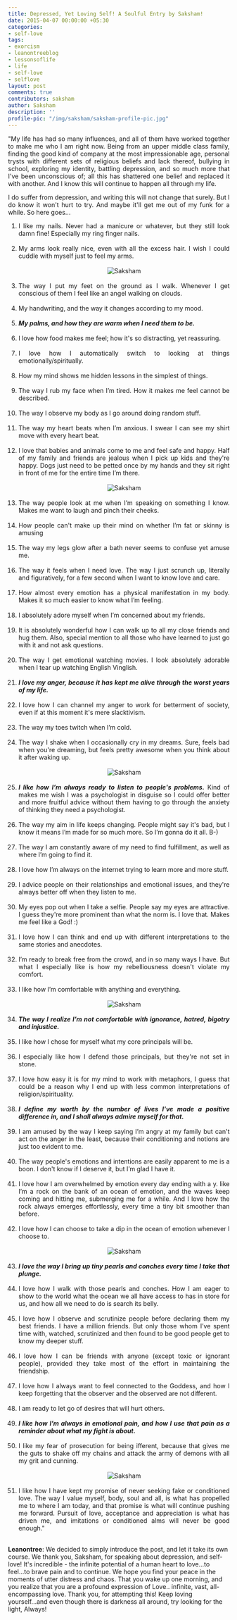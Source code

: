 ```yaml
---
title: Depressed, Yet Loving Self! A Soulful Entry by Saksham!
date: 2015-04-07 00:00:00 +05:30
categories:
- self-love
tags:
- exorcism
- leanontreeblog
- lessonsoflife
- life
- self-love
- selflove
layout: post
comments: true
contributors: saksham
author: Saksham
description: ''
profile-pic: "/img/saksham/saksham-profile-pic.jpg"
---
```


<p style="text-align: justify;">
&#34;My life has had so many influences, and all
of them have worked together to make me who I am right now. Being from an upper
middle class family, finding the good kind of company at the most
impressionable age, personal trysts with different sets of religious beliefs
and lack thereof, bullying in school, exploring my identity, battling
depression<!--more-->, and so much more that I've been unconscious of; all this has
shattered one belief and replaced it with another. And I know this will
continue to happen all through my life.</p>
<p style="text-align: justify;">
I do suffer from depression, and writing this will not change that surely. But I
do know it won't hurt to try. And maybe it'll get me out of my funk for a
while. So here goes...</p>
<div class="post-body-list-container"><ol style="text-align: justify;">
<li>
I like my nails. Never had a manicure or
whatever, but they still look damn fine! Especially my ring finger nails.</li><br/>
<li>
My arms look really nice, even with all
the excess hair. I wish I could cuddle with myself just to feel my arms.</li><br/>
<div class="separator" style="clear: both; text-align: center;">
<img class="img-responsive center-block" src="/img/saksham/saksham-1.jpg" alt="Saksham"/></div>
<br/>
<li>
The way I put my feet on the ground as I
walk. Whenever I get conscious of them I feel like an angel walking on clouds.</li><br/>
<li>
My handwriting, and the way it changes
according to my mood.</li><br/>
<li>
<b><i>My palms, and how they are warm when I need
them to be.</i></b></li><br/>
<li>
I love how food makes me feel; how it's
so distracting, yet reassuring.</li><br/>
<li>
I love how I automatically switch to looking
at things emotionally/spiritually.</li><br/>
<li>
How my mind shows me hidden lessons in
the simplest of things.</li><br/>
<li>
The way I rub my face when I’m tired.
How it makes me feel cannot be described.</li><br/>
<li>
The way I observe my body as I go around
doing random stuff.</li><br/>
<li>
The way my heart beats when I’m anxious.
I swear I can see my shirt move with every heart beat.</li><br/>
<li>
I love that babies and animals come to
me and feel safe and happy. Half of my family and friends are jealous when I pick
up kids and they're happy. Dogs just need to be petted once by my hands and
they sit right in front of me for the entire time I’m there.</li><br/>

<div class="separator" style="clear: both; text-align: center;">
<img class="img-responsive center-block"  src="/img/saksham/saksham-2.jpg" alt="Saksham"/></div>
<br/>

<li>
The way people look at me when I’m
speaking on something I know. Makes me want to laugh and pinch their cheeks.</li><br/>
<li>
How people can't make up their mind on
whether I’m fat or skinny is amusing</li><br/>
<li>
The way my legs glow after a bath never
seems to confuse yet amuse me.</li><br/>
<li>
The way it feels when I need love. The way
I just scrunch up, literally and figuratively, for a few second when I want to
know love and care.</li><br/>
<li>
How almost every emotion has a physical
manifestation in my body. Makes it so much easier to know what I’m feeling.</li><br/>
<li>
I absolutely adore myself when I’m
concerned about my friends.</li><br/>
<li>
It is absolutely wonderful how I can
walk up to all my close friends and hug them. Also, special mention to all
those who have learned to just go with it and not ask questions.</li><br/>
<li>
The way I get emotional watching movies.
I look absolutely adorable when I tear up watching English Vinglish.</li><br/>
<li>
<b><i>I love my anger, because it has kept me
alive through the worst years of my life.</i></b></li><br/>
<li>
I love how I can channel my anger to
work for betterment of society, even if at this moment it's mere slacktivism.</li><br/>
<li>
The way my toes twitch when I’m cold.</li><br/>
<li>
The way I shake when I occasionally cry
in my dreams. Sure, feels bad when you're dreaming, but feels pretty awesome
when you think about it after waking up.</li><br/>

<div class="separator" style="clear: both; text-align: center;">
<img class="img-responsive center-block"  src="/img/saksham/saksham-3.jpg" alt="Saksham"/></div>
<br/>

<li>
<b><i>I like how I’m always ready to listen
to people's problems.</i></b> Kind of makes me wish I was a psychologist in disguise so
I could offer better and more fruitful advice without them having to go through
the anxiety of thinking they need a psychologist.</li><br/>
<li>
The way my aim in life keeps changing.
People might say it's bad, but I know it means I’m made for so much more. So I’m
gonna do it all. B-)</li><br/>
<li>
The way I am constantly aware of my need
to find fulfillment, as well as where I’m going to find it.</li><br/>
<li>
I love how I’m always on the internet trying
to learn more and more stuff.</li><br/>
<li>
I advice people on their relationships
and emotional issues, and they're always better off when they listen to me.</li><br/>
<li>
My eyes pop out when I take a selfie.
People say my eyes are attractive. I guess they're more prominent than what the
norm is. I love that. Makes me feel like a God! :)</li><br/>
<li>
I love how I can think and end up with
different interpretations to the same stories and anecdotes.</li><br/>
<li>
I’m ready to break free from the crowd,
and in so many ways I have. But what I especially like is how my rebelliousness
doesn't violate my comfort.</li><br/>
<li>
I like how I’m comfortable with
anything and everything.</li><br/>

<div class="separator" style="clear: both; text-align: center;">
<img class="img-responsive center-block"  src="/img/saksham/saksham-4.jpg" alt="Saksham"/></div>
<br/>

<li>
<b><i>The way I realize I’m not comfortable
with ignorance, hatred, bigotry and injustice.</i></b></li><br/>
<li>
I like how I chose for myself what my
core principals will be.</li><br/>
<li>
I especially like how I defend those
principals, but they're not set in stone.</li><br/>
<li>
I love how easy it is for my mind to work
with metaphors, I guess that could be a reason why I end up with less common
interpretations of religion/spirituality.</li><br/>
<li>
<b><i>I define my worth by the number of lives
I've made a positive difference in, and I shall always admire myself for that.</i></b></li><br/>
<li>
I am amused by the way I keep saying I’m
angry at my family but can't act on the anger in the least, because their
conditioning and notions are just too evident to me.</li><br/>
<li>
The way people's emotions and
intentions are easily apparent to me is a boon. I don't know if I deserve it,
but I’m glad I have it.</li><br/>
<li>
I love how I am overwhelmed by emotion
every day ending with a y. like I’m a rock on the bank of an ocean of emotion,
and the waves keep coming and hitting me, submerging me for a while. And I love
how the rock always emerges effortlessly, every time a tiny bit smoother than
before.</li><br/>
<li>
I love how I can choose to take a dip
in the ocean of emotion whenever I choose to.</li><br/>

<div class="separator" style="clear: both; text-align: center;">
<img class="img-responsive center-block"  src="/img/saksham/saksham-5.jpg" alt="Saksham"/></div>
<br/>

<li>
<b><i>I love the way I bring up tiny pearls
and conches every time I take that plunge.</i></b></li><br/>
<li>
I love how I walk with those pearls and
conches. How I am eager to show to the world what the ocean we all have access
to has in store for us, and how all we need to do is search its belly.</li><br/>
<li>
I love how I observe and scrutinize
people before declaring them my best friends. I have a million friends. But
only those whom I’ve spent time with, watched, scrutinized and then found to be
good people get to know my deeper stuff.</li><br/>
<li>
I love how I can be friends with anyone
(except toxic or ignorant people), provided they take most of the effort in
maintaining the friendship.</li><br/>
<li>
I love how I always want to feel
connected to the Goddess, and how I keep forgetting that the observer and the
observed are not different.</li><br/>
<li>
I am ready to let go of desires that
will hurt others.</li><br/>
<li>
<b><i>I like how I’m always in emotional
pain, and how I use that pain as a reminder about what my fight is about.</i></b></li><br/>
<li>
I like my fear of prosecution for being
ifferent, because that gives me the guts to shake off my chains and attack the
army of demons with all my grit and cunning.</li><br/>
<div class="separator" style="clear: both; text-align: center;">
<img class="img-responsive center-block"  src="/img/saksham/saksham-6.jpg" alt="Saksham"/></div>
<br/>

<li>
I like how I have kept my promise of
never seeking fake or conditioned love. The way I value myself, body, soul and
all, is what has propelled me to where I am today, and that promise is what
will continue pushing me forward. Pursuit of love, acceptance and appreciation
is what has driven me, and imitations or conditioned alms will never be good
enough."</li><br/>
</ol></div>
<p class="lot-text"><b>Leanontree</b>: We decided to simply introduce the post, and let it take its own course. We thank you, Saksham, for speaking about depression, and self-love! It's incredible - the infinite potential of a human heart to love...to feel...to brave pain and to continue. We hope you find your peace in the moments of utter distress and chaos. That you wake up one morning, and you realize that you are a profound expression of Love.. infinite, vast, all-encompassing love. Thank you, for attempting this! Keep loving yourself...and even though there is darkness all around, try looking for the light, Always!
</p>
